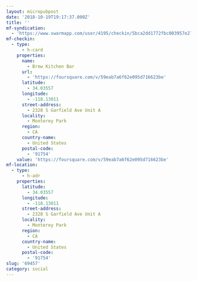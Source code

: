 ```yaml
---
layout: micropubpost
date: '2018-10-19T19:17:37.000Z'
title: ''
mf-syndication:
  - 'https://www.swarmapp.com/user/4195/checkin/5bca2dd1772fbc003957e277'
mf-checkin:
  - type:
      - h-card
    properties:
      name:
        - Brew Kitchen Bar
      url:
        - 'https://foursquare.com/v/59eab7a6f62e095d716623be'
      latitude:
        - 34.03557
      longitude:
        - -118.13011
      street-address:
        - 2328 S Garfield Ave Unit A
      locality:
        - Monterey Park
      region:
        - CA
      country-name:
        - United States
      postal-code:
        - '91754'
    value: 'https://foursquare.com/v/59eab7a6f62e095d716623be'
mf-location:
  - type:
      - h-adr
    properties:
      latitude:
        - 34.03557
      longitude:
        - -118.13011
      street-address:
        - 2328 S Garfield Ave Unit A
      locality:
        - Monterey Park
      region:
        - CA
      country-name:
        - United States
      postal-code:
        - '91754'
slug: '69457'
category: social
---
```


